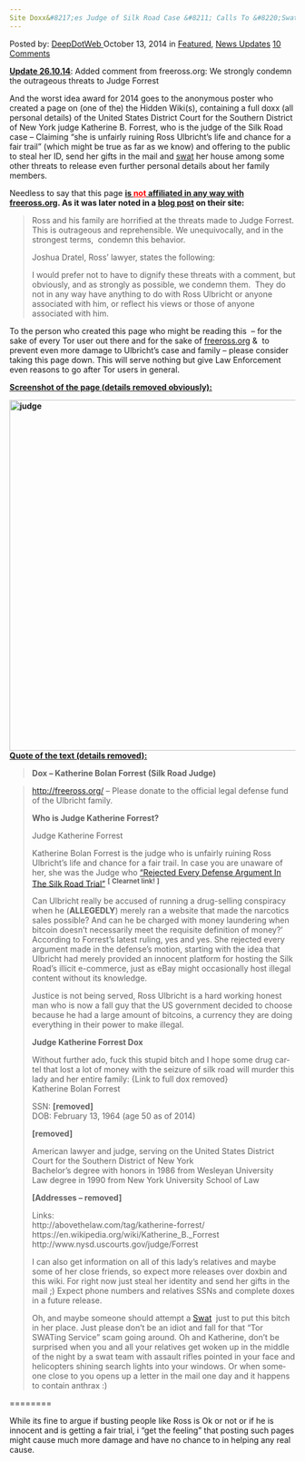 ```yaml
---
Site Doxx&#8217;es Judge of Silk Road Case &#8211; Calls To &#8220;Swat&#8221; Her
---
```

<article class="post-listing post-7363 post type-post status-publish format-standard has-post-thumbnail hentry category-deepdot-news category-news-updates tag-case tag-deepweb tag-details tag-dox tag-judge tag-personal tag-posted tag-road tag-silk">
    <div class="post-inner">
    <p class="post-meta">
    <span>Posted by: <a href="https://www.deepdotweb.com/author/admin/" title="">DeepDotWeb </a></span>
    <span>October 13, 2014</span>
    <span>in <a href="https://www.deepdotweb.com/category/deepdot-news/" rel="category tag">Featured</a>, <a href="https://www.deepdotweb.com/category/news-updates/" rel="category tag">News Updates</a></span>
    <span><a href="https://www.deepdotweb.com/2014/10/13/site-doxxes-judge-of-silk-road-case-calls-to-swat-her/#comments">10 Comments</a></span>
    </p>
    <div class="clear"></div>
    <div class="entry">
    <p><span style="text-decoration: underline;"><strong>Update 26.10.14</strong></span>: Added comment from freeross.org: We strongly condemn the outrageous threats to Judge Forrest</p>
    <p>And the worst idea award for 2014 goes to the anonymous poster who created a page on (one of the) the Hidden Wiki(s), containing a full doxx (all personal details) of the United States District Court for the Southern District of New York judge Katherine B. Forrest, who is the judge of the Silk Road case &#8211; Claiming &#8220;she is unfairly ruining Ross Ulbricht’s life and chance for a fair trail&#8221; (which might be true as far as we know) and offering to the public to steal her ID, send her gifts in the mail and <a href="http://en.wikipedia.org/wiki/Swatting">swat</a> her house among some other threats to release even further personal details about her family members.</p>
    <p>Needless to say that this page <span style="text-decoration: underline;"><strong>is <span style="color: #ff0000; text-decoration: underline;">not</span> affiliated in any way with <a href="http://freeross.org/" target="_blank">freeross.org</a></strong></span><strong>. </strong><strong>As it was later noted in a <a href="http://freeross.org/we-condemn-the-outrageous-threats-to-judge-forrest/" target="_blank">blog post</a> on their site:</strong></p>
    <blockquote><p>Ross and his family are horrified at the threats made to Judge Forrest. This is outrageous and reprehensible. We unequivocally, and in the strongest terms,  condemn this behavior.</p>
    <p>Joshua Dratel, Ross’ lawyer, states the following:</p>
    <p>I would prefer not to have to dignify these threats with a comment, but obviously, and as strongly as possible, we condemn them.  They do not in any way have anything to do with Ross Ulbricht or anyone associated with him, or reflect his views or those of anyone associated with him.</p></blockquote>
    <p>To the person who created this page who might be reading this  &#8211; for the sake of every Tor user out there and for the sake of <a href="http://freeross.org/" target="_blank">freeross.org</a> &amp;  to prevent even more damage to Ulbricht&#8217;s case and family &#8211; please consider taking this page down. This will serve nothing but give Law Enforcement even reasons to go after Tor users in general.</p>
    <p><span style="text-decoration: underline;"><strong>Screenshot of the page (details removed obviously):</strong></span></p>
    <p><span style="text-decoration: underline;"><strong><a href="/imgs/2014/10/judge1.png"><img class="aligncenter  wp-image-7377" src="https://www.deepdotweb.com/wp-content/uploads/2014/10/judge1.png" alt="judge" width="746" height="618" srcset="https://www.deepdotweb.com/wp-content/uploads/2014/10/judge1.png 1023w, https://www.deepdotweb.com/wp-content/uploads/2014/10/judge1-300x249.png 300w" sizes="(max-width: 746px) 100vw, 746px"/></a>Quote of the text (details removed):</strong></span></p>
    <blockquote>
    <p id="firstHeading" class="firstHeading" lang="en"><strong><span dir="auto">Dox &#8211; Katherine Bolan Forrest (Silk Road Judge)</span></strong></p>
    </blockquote>
    <div id="bodyContent" class="mw-body">
    <div id="mw-content-text" class="mw-content-ltr" dir="ltr" lang="en">
    <blockquote><p><a class="external free" href="http://freeross.org/" rel="nofollow">http://freeross.org/</a> &#8211; Please donate to the official legal defense fund of the Ulbricht family.</p>
    <p><strong><span id="Who_is_Judge_Katherine_Forrest.3F" class="mw-headline">Who is Judge Katherine Forrest?</span></strong></p>
    <div class="thumb tright">
    <div class="thumbinner">
    <div class="thumbcaption">Judge Katherine Forrest</div>
    </div>
    </div>
    <p>Katherine Bolan Forrest is the judge who is unfairly ruining Ross Ulbricht&#8217;s life and chance for a fair trail. In case you are unaware of her, she was the Judge who <a class="external text" href="http://www.deepdotweb.com/2014/07/09/judge-rejects-every-defense-argument-made-in-the-silk-road-trial/" rel="nofollow">&#8220;Rejected Every Defense Argument In The Silk Road Trial&#8221;</a> <sup><b>[</b> <b>Clearnet link!</b> <b>]</b></sup></p>
    <p>Can Ulbricht really be accused of running a drug-selling conspiracy when he (<b>ALLEGEDLY</b>) merely ran a website that made the narcotics sales possible? And can he be charged with money laundering when bitcoin doesn’t necessarily meet the requisite definition of money?’ According to Forrest’s latest ruling, yes and yes. She rejected every argument made in the defense’s motion, starting with the idea that Ulbricht had merely provided an innocent platform for hosting the Silk Road’s illicit e-commerce, just as eBay might occasionally host illegal content without its knowledge.</p>
    <p>Justice is not being served, Ross Ulbricht is a hard working honest man who is now a fall guy that the US government decided to choose because he had a large amount of bitcoins, a currency they are doing everything in their power to make illegal.</p>
    <p><strong><span id="Judge_Katherine_Forrest_Dox" class="mw-headline">Judge Katherine Forrest Dox</span></strong></p>
    <p>Without further ado, fuck this stupid bitch and I hope some drug cartel that lost a lot of money with the seizure of silk road will murder this lady and her entire family: {Link to full dox removed}<br/>
    Katherine Bolan Forrest</p>
    <p>SSN: <strong>[removed]</strong><br/>
    DOB: February 13, 1964 (age 50 as of 2014)</p>
    <p><strong>[removed]</strong></p>
    <p>American lawyer and judge, serving on the United States District Court for the Southern District of New York<br/>
    Bachelor&#8217;s degree with honors in 1986 from Wesleyan University<br/>
    Law degree in 1990 from New York University School of Law</p>
    <p><strong>[Addresses &#8211; removed]</strong></p>
    <p>Links:<br/>
    http://abovethelaw.com/tag/katherine-forrest/<br/>
    https://en.wikipedia.org/wiki/Katherine_B._Forrest<br/>
    http://www.nysd.uscourts.gov/judge/Forrest</p>
    <p>I can also get information on all of this lady&#8217;s relatives and maybe some of her close friends, so expect more releases over doxbin and this wiki. For right now just steal her identity and send her gifts in the mail ;) Expect phone numbers and relatives SSNs and complete doxes in a future release.</p>
    <p>Oh, and maybe someone should attempt a <a class="external text" href="https://en.wikipedia.org/wiki/Swatting" rel="nofollow">Swat</a>  just to put this bitch in her place. Just please don&#8217;t be an idiot and fall for that &#8220;Tor SWATing Service&#8221; scam going around. Oh and Katherine, don&#8217;t be surprised when you and all your relatives get woken up in the middle of the night by a swat team with assault rifles pointed in your face and helicopters shining search lights into your windows. Or when someone close to you opens up a letter in the mail one day and it happens to contain anthrax :)</p></blockquote>
    </div>
    </div>
    <p>========</p>
    <p>While its fine to argue if busting people like Ross is Ok or not or if he is innocent and is getting a fair trial, i &#8220;get the feeling&#8221; that posting such pages might cause much more damage and have no chance to in helping any real cause.</p>
    </div>
    <span style="display:none"><a href="https://www.deepdotweb.com/tag/case/" rel="tag">case</a> <a href="https://www.deepdotweb.com/tag/deepweb/" rel="tag">deepweb</a> <a href="https://www.deepdotweb.com/tag/details/" rel="tag">details</a> <a href="https://www.deepdotweb.com/tag/dox/" rel="tag">dox</a> <a href="https://www.deepdotweb.com/tag/judge/" rel="tag">judge</a> <a href="https://www.deepdotweb.com/tag/personal/" rel="tag">personal</a> <a href="https://www.deepdotweb.com/tag/posted/" rel="tag">posted</a> <a href="https://www.deepdotweb.com/tag/road/" rel="tag">road</a> <a href="https://www.deepdotweb.com/tag/silk/" rel="tag">silk</a></span> <span style="display:none" class="updated">2014-10-13</span>
    <div style="display:none" class="vcard author" itemprop="author" itemscope itemtype="http://schema.org/Person"><strong class="fn" itemprop="name"><a href="https://www.deepdotweb.com/author/admin/" title="Posts by DeepDotWeb" rel="author">DeepDotWeb</a></strong></div>
    </div>
</article>

